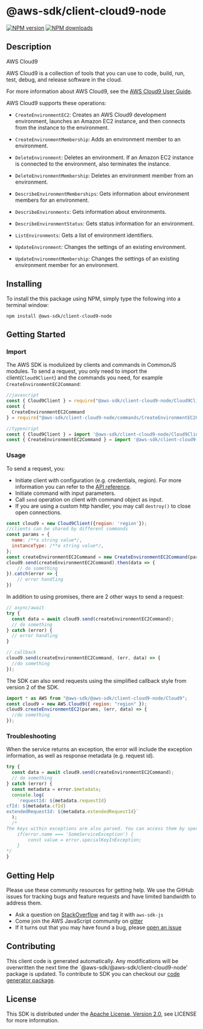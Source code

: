# @aws-sdk/client-cloud9-node

[![NPM version](https://img.shields.io/npm/v/@aws-sdk/client-cloud9-node/preview.svg)](https://www.npmjs.com/package/@aws-sdk/client-cloud9-node)
[![NPM downloads](https://img.shields.io/npm/dm/@aws-sdk/client-cloud9-node.svg)](https://www.npmjs.com/package/@aws-sdk/client-cloud9-node)

## Description

<fullname>AWS Cloud9</fullname> <p>AWS Cloud9 is a collection of tools that you can use to code, build, run, test, debug, and release software in the cloud.</p> <p>For more information about AWS Cloud9, see the <a href="https://docs.aws.amazon.com/cloud9/latest/user-guide">AWS Cloud9 User Guide</a>.</p> <p>AWS Cloud9 supports these operations:</p> <ul> <li> <p> <code>CreateEnvironmentEC2</code>: Creates an AWS Cloud9 development environment, launches an Amazon EC2 instance, and then connects from the instance to the environment.</p> </li> <li> <p> <code>CreateEnvironmentMembership</code>: Adds an environment member to an environment.</p> </li> <li> <p> <code>DeleteEnvironment</code>: Deletes an environment. If an Amazon EC2 instance is connected to the environment, also terminates the instance.</p> </li> <li> <p> <code>DeleteEnvironmentMembership</code>: Deletes an environment member from an environment.</p> </li> <li> <p> <code>DescribeEnvironmentMemberships</code>: Gets information about environment members for an environment.</p> </li> <li> <p> <code>DescribeEnvironments</code>: Gets information about environments.</p> </li> <li> <p> <code>DescribeEnvironmentStatus</code>: Gets status information for an environment.</p> </li> <li> <p> <code>ListEnvironments</code>: Gets a list of environment identifiers.</p> </li> <li> <p> <code>UpdateEnvironment</code>: Changes the settings of an existing environment.</p> </li> <li> <p> <code>UpdateEnvironmentMembership</code>: Changes the settings of an existing environment member for an environment.</p> </li> </ul>

## Installing

To install the this package using NPM, simply type the following into a terminal window:

```
npm install @aws-sdk/client-cloud9-node
```

## Getting Started

### Import

The AWS SDK is modulized by clients and commands in CommonJS modules. To send a request, you only need to import the client(`Cloud9Client`) and the commands you need, for example `CreateEnvironmentEC2Command`:

```javascript
//javascript
const { Cloud9Client } = require("@aws-sdk/client-cloud9-node/Cloud9Client");
const {
  CreateEnvironmentEC2Command
} = require("@aws-sdk/client-cloud9-node/commands/CreateEnvironmentEC2Command");
```

```javascript
//typescript
const { Cloud9Client } = import '@aws-sdk/client-cloud9-node/Cloud9Client';
const { CreateEnvironmentEC2Command } = import '@aws-sdk/client-cloud9-node/commands/CreateEnvironmentEC2Command';
```

### Usage

To send a request, you:

- Initiate client with configuration (e.g. credentials, region). For more information you can refer to the [API reference][].
- Initiate command with input parameters.
- Call `send` operation on client with command object as input.
- If you are using a custom http handler, you may call `destroy()` to close open connections.

```javascript
const cloud9 = new Cloud9Client({region: 'region'});
//clients can be shared by different commands
const params = {
  name: /**a string value*/,
  instanceType: /**a string value*/,
};
const createEnvironmentEC2Command = new CreateEnvironmentEC2Command(params);
cloud9.send(createEnvironmentEC2Command).then(data => {
    // do something
}).catch(error => {
    // error handling
})
```

In addition to using promises, there are 2 other ways to send a request:

```javascript
// async/await
try {
  const data = await cloud9.send(createEnvironmentEC2Command);
  // do something
} catch (error) {
  // error handling
}
```

```javascript
// callback
cloud9.send(createEnvironmentEC2Command, (err, data) => {
  //do something
});
```

The SDK can also send requests using the simplified callback style from version 2 of the SDK.

```javascript
import * as AWS from "@aws-sdk/@aws-sdk/client-cloud9-node/Cloud9";
const cloud9 = new AWS.Cloud9({ region: "region" });
cloud9.createEnvironmentEC2(params, (err, data) => {
  //do something
});
```

### Troubleshooting

When the service returns an exception, the error will include the exception information, as well as response metadata (e.g. request id).

```javascript
try {
  const data = await cloud9.send(createEnvironmentEC2Command);
  // do something
} catch (error) {
  const metadata = error.$metadata;
  console.log(
    `requestId: ${metadata.requestId}
cfId: ${metadata.cfId}
extendedRequestId: ${metadata.extendedRequestId}`
  );
  /*
The keys within exceptions are also parsed. You can access them by specifying exception names:
    if(error.name === 'SomeServiceException') {
        const value = error.specialKeyInException;
    }
*/
}
```

## Getting Help

Please use these community resources for getting help. We use the GitHub issues for tracking bugs and feature requests and have limited bandwidth to address them.

- Ask a question on [StackOverflow](https://stackoverflow.com/questions/tagged/aws-sdk-js) and tag it with `aws-sdk-js`
- Come join the AWS JavaScript community on [gitter](https://gitter.im/aws/aws-sdk-js-v3)
- If it turns out that you may have found a bug, please [open an issue](https://github.com/aws/aws-sdk-js-v3/issues)

## Contributing

This client code is generated automatically. Any modifications will be overwritten the next time the `@aws-sdk/@aws-sdk/client-cloud9-node' package is updated. To contribute to SDK you can checkout our [code generator package][].

## License

This SDK is distributed under the
[Apache License, Version 2.0](http://www.apache.org/licenses/LICENSE-2.0),
see LICENSE for more information.

[code generator package]: https://github.com/aws/aws-sdk-js-v3/tree/master/packages/service-types-generator
[api reference]: https://docs.aws.amazon.com/AWSJavaScriptSDK/latest/
